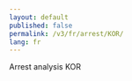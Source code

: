 ```yaml
---
layout: default
published: false
permalink: /v3/fr/arrest/KOR/
lang: fr
---
```


Arrest analysis KOR
